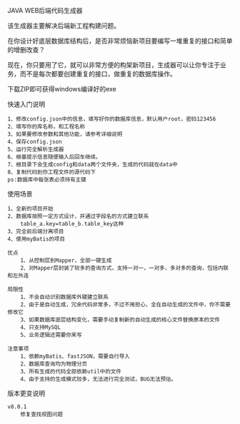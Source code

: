JAVA WEB后端代码生成器

该生成器主要解决后端新工程构建问题。

在你设计好底层数据库结构后，是否非常烦恼新项目要编写一堆重复的接口和简单的增删改查？

现在，你只要用了它，就可以非常方便的构架新项目，生成器可以让你专注于业务，而不是每次都要创建重复的接口，做重复的数据库操作。

下载ZIP即可获得windows编译好的exe

快速入门说明

    1、修改config.json中的信息，填写好你的数据库信息，默认用户root，密码123456
    2、填写你的库名称，和工程名称
    3、如果要修改参数和其他功能，请参考详细说明
    4、保存config.json
    5、运行完全解析生成器
    6、根基提示信息随便输入后回车继续。
    7、根目录下会生成config和data两个文件夹，生成的代码就在data中
    8、复制代码到你工程文件的源代码下
    ps:数据库中每张表必须持有主键
    
使用场景

    1、全新的项目开始
    2、数据库按照一定方式设计，并通过字段名的方式建立联系
        table_a.key=table_b.table_key这种
    3、完全前后端分离项目
    4、使用myBatis的项目
    
    优点
        1、从控制层到Mapper，全部一键生成
        2、对Mapper层封装了较多的查询方式，支持一对一，一对多，多对多的查询，包括内联和左外连
    
    局限性
        1、不会自动识别数据库外键建立联系
        2、由于是自动生成，冗余代码非常多，不过不用担心，全在自动生成的文件中，你不需要修改它
        3、如果数据库底层结构变化，需要手动复制新的自动生成的核心文件替换原本的文件
        4、只支持MySQL
        5、业务逻辑还需要你来写
        
    注意事项
        1、依赖myBatis、fastJSON，需要自行导入
        2、数据库查询均为物理分页
        3、所有生成的代码全部依赖util中的文件
        4、由于支持的生成模式较多，无法进行完全测试，BUG无法预估。

版本更变说明

    v8.0.1
        修复查找视图问题

